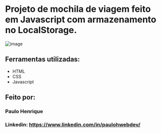 # Projeto de mochila de viagem feito em Javascript com armazenamento no LocalStorage.

![image](https://user-images.githubusercontent.com/126277769/228354668-53be2199-befb-4302-a2f6-6b871ec21104.png)

## Ferramentas utilizadas:

* HTML
* CSS
* Javascript

## Feito por:

### Paulo Henrique

### Linkedin: https://www.linkedin.com/in/paulohwebdev/

```
